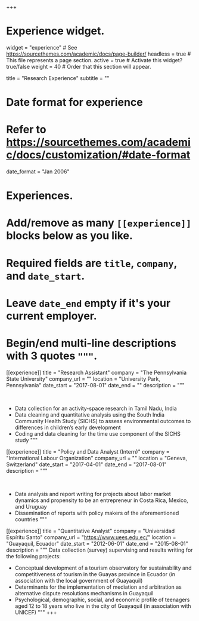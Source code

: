 +++
# Experience widget.
widget = "experience"  # See https://sourcethemes.com/academic/docs/page-builder/
headless = true  # This file represents a page section.
active = true  # Activate this widget? true/false
weight = 40  # Order that this section will appear.

title = "Research Experience"
subtitle = ""

# Date format for experience
#   Refer to https://sourcethemes.com/academic/docs/customization/#date-format
date_format = "Jan 2006"

# Experiences.
#   Add/remove as many `[[experience]]` blocks below as you like.
#   Required fields are `title`, `company`, and `date_start`.
#   Leave `date_end` empty if it's your current employer.
#   Begin/end multi-line descriptions with 3 quotes `"""`.
[[experience]]
  title = "Research Assistant"
  company = "The Pennsylvania State University"
  company_url = ""
  location = "University Park, Pennsylvania"
  date_start = "2017-08-01"
  date_end = ""
  description = """
  
  &nbsp;
  * Data collection for an activity-space research in Tamil Nadu, India
  * Data cleaning and quantitative analysis using the South India Community Health
Study (SICHS) to assess environmental outcomes to differences in children’s
early development
  * Coding and data cleaning for the time use component of the SICHS study
  """

[[experience]]
  title = "Policy and Data Analyst (Intern)"
  company = "International Labour Organization"
  company_url = ""
  location = "Geneva, Switzerland"
  date_start = "2017-04-01"
  date_end = "2017-08-01"
  description = """
  
  &nbsp;
  * Data analysis and report writing for projects about labor market dynamics and
propensity to be an entrepreneur in Costa Rica, Mexico, and Uruguay
  * Dissemination of reports with policy makers of the aforementioned countries
  """

[[experience]]
  title = "Quantitative Analyst"
  company = "Universidad Espíritu Santo"
  company_url = "https://www.uees.edu.ec/"
  location = "Guayaquil, Ecuador"
  date_start = "2012-06-01"
  date_end = "2015-08-01"
  description = """
  Data collection (survey) supervising and results writing for the following projects:
  
  * Conceptual development of a tourism observatory for sustainability and
competitiveness of tourism in the Guayas province in Ecuador (in association with
the local government of Guayaquil)
  * Determinants for the implementation of mediation and arbitration as alternative
dispute resolutions mechanisms in Guayaquil
  * Psychological, demographic, social, and economic profile of teenagers aged 12 to
18 years who live in the city of Guayaquil (in association with UNICEF)
  """
+++
